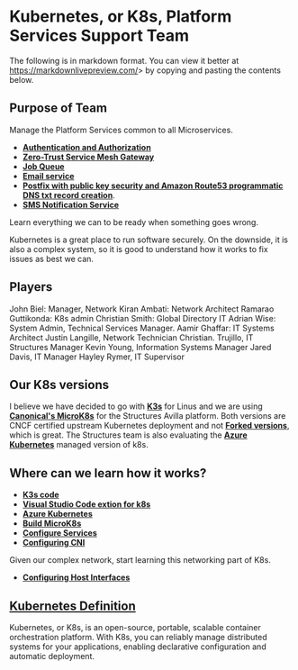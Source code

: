 # Kubernetes, or K8s, Platform Services Support Team

The following is in markdown format. You can view it better at <https://markdownlivepreview.com/>> by copying and pasting the contents below.

## Purpose of Team

Manage the Platform Services common to all Microservices.

- **[Authentication and Authorization](https://auth0.com/blog/why-auth0-by-okta/)**
- **[Zero-Trust Service Mesh Gateway](https://istio.io/latest/about/service-mesh/)**
- **[Job Queue](https://www.ibm.com/think/topics/redis#:~:text=Redis%20(REmote%20DIctionary%20Server)%20is,speed%2C%20reliability%2C%20and%20performance.)**
- **[Email service](https://mailtrap.io/email-sending/)**
- **[Postfix with public key security and Amazon Route53 programmatic DNS txt record creation](https://contabo.com/blog/linux-mail-server-setup-and-configuration/)**.
- **[SMS Notification Service](https://novu.co/)**

Learn everything we can to be ready when something goes wrong.

Kubernetes is a great place to run software securely.  On the downside, it is also a complex system, so it is good to understand how it works to fix issues as best we can.

## Players

John Biel: Manager, Network
Kiran Ambati: Network Architect
Ramarao Guttikonda: K8s admin
Christian Smith: Global Directory IT
Adrian Wise: System Admin, Technical Services Manager.
Aamir Ghaffar: IT Systems Architect
Justin Langille, Network Technician
Christian. Trujillo, IT Structures Manager
Kevin Young, Information Systems Manager
Jared Davis, IT Manager
Hayley Rymer, IT Supervisor

## Our K8s versions

I believe we have decided to go with **[K3s](https://www.cloudzero.com/blog/k3s-vs-k8s/#:~:text=K3s%20is%20a%20lightweight%2C%20easy,Credit%3A%20How%20K3s%20works)** for Linus and we are using **[Canonical's MicroK8s](https://ubuntu.com/tutorials/install-a-local-kubernetes-with-microk8s#:~:text=MicroK8s%20is%20a%20CNCF%20certified,of%20libraries%20and%20binaries%20needed.)** for the Structures Avilla platform. Both versions are CNCF certified upstream Kubernetes deployment and not **[Forked versions](https://d2iq.com/blog/pure-open-source-kubernetes)**, which is great.  The Structures team is also evaluating the **[Azure Kubernetes](https://learn.microsoft.com/en-us/azure/aks/)** managed version of k8s.

## Where can we learn how it works?

- **[K3s code](https://github.com/k3s-io/k3s)**
- **[Visual Studio Code extion for k8s](https://marketplace.visualstudio.com/items?itemName=ms-kubernetes-tools.vscode-kubernetes-tools)**
- **[Azure Kubernetes](https://learn.microsoft.com/en-us/azure/aks/)**
- **[Build MicroK8s](https://github.com/canonical/microk8s/blob/master/docs/build.md)**
- **[Configure Services](https://microk8s.io/docs/configuring-services)**
- **[Configuring CNI](https://microk8s.io/docs/change-cidr)**

Given our complex network, start learning this networking part of K8s.

- **[Configuring Host Interfaces](https://microk8s.io/docs/configure-host-interfaces)**

## **[Kubernetes Definition](https://www.cloudzero.com/blog/k3s-vs-k8s/#:~:text=K3s%20is%20a%20lightweight,%20easy,Credit:%20How%20K3s%20works)**

Kubernetes, or K8s, is an open-source, portable, scalable container orchestration platform. With K8s, you can reliably manage distributed systems for your applications, enabling declarative configuration and automatic deployment.
